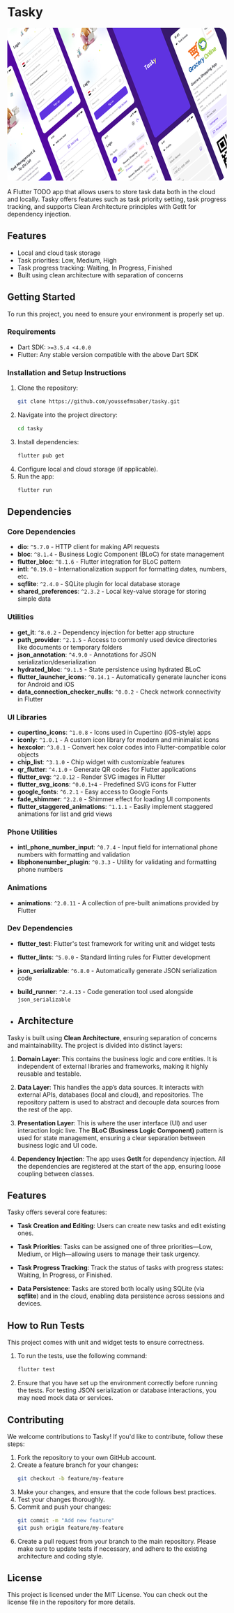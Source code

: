 # Tasky

<div align="center">
  <img src="src/project-design.png" alt="Project Design" height="350">
</div>

A Flutter TODO app that allows users to store task data both in the cloud and locally. Tasky offers features such as task priority setting, task progress tracking, and supports Clean Architecture principles with GetIt for dependency injection.

## Features

- Local and cloud task storage
- Task priorities: Low, Medium, High
- Task progress tracking: Waiting, In Progress, Finished
- Built using clean architecture with separation of concerns

## Getting Started

To run this project, you need to ensure your environment is properly set up.

### Requirements

- Dart SDK: `>=3.5.4 <4.0.0`
- Flutter: Any stable version compatible with the above Dart SDK

### Installation and Setup Instructions

1. Clone the repository:
   ```bash
   git clone https://github.com/youssefmsaber/tasky.git
   ```
2. Navigate into the project directory:
   ```bash
   cd tasky
   ```
3. Install dependencies:
   ```bash
   flutter pub get
   ```
4. Configure local and cloud storage (if applicable).
5. Run the app:
    ```bash
   flutter run
   ```
    
## Dependencies

### Core Dependencies

- **dio**: `^5.7.0` - HTTP client for making API requests
- **bloc**: `^8.1.4` - Business Logic Component (BLoC) for state management
- **flutter_bloc**: `^8.1.6` - Flutter integration for BLoC pattern
- **intl**: `^0.19.0` - Internationalization support for formatting dates, numbers, etc.
- **sqflite**: `^2.4.0` - SQLite plugin for local database storage
- **shared_preferences**: `^2.3.2` - Local key-value storage for storing simple data

### Utilities

- **get_it**: `^8.0.2` - Dependency injection for better app structure
- **path_provider**: `^2.1.5` - Access to commonly used device directories like documents or temporary folders
- **json_annotation**: `^4.9.0` - Annotations for JSON serialization/deserialization
- **hydrated_bloc**: `^9.1.5` - State persistence using hydrated BLoC
- **flutter_launcher_icons**: `^0.14.1` - Automatically generate launcher icons for Android and iOS
- **data_connection_checker_nulls**: `^0.0.2` - Check network connectivity in Flutter

### UI Libraries

- **cupertino_icons**: `^1.0.8` - Icons used in Cupertino (iOS-style) apps
- **iconly**: `^1.0.1` - A custom icon library for modern and minimalist icons
- **hexcolor**: `^3.0.1` - Convert hex color codes into Flutter-compatible color objects
- **chip_list**: `^3.1.0` - Chip widget with customizable features
- **qr_flutter**: `^4.1.0` - Generate QR codes for Flutter applications
- **flutter_svg**: `^2.0.12` - Render SVG images in Flutter
- **flutter_svg_icons**: `^0.0.1+4` - Predefined SVG icons for Flutter
- **google_fonts**: `^6.2.1` - Easy access to Google Fonts
- **fade_shimmer**: `^2.2.0` - Shimmer effect for loading UI components
- **flutter_staggered_animations**: `^1.1.1` - Easily implement staggered animations for list and grid views

### Phone Utilities

- **intl_phone_number_input**: `^0.7.4` - Input field for international phone numbers with formatting and validation
- **libphonenumber_plugin**: `^0.3.3` - Utility for validating and formatting phone numbers

### Animations

- **animations**: `^2.0.11` - A collection of pre-built animations provided by Flutter

### Dev Dependencies

- **flutter_test**: Flutter's test framework for writing unit and widget tests
- **flutter_lints**: `^5.0.0` - Standard linting rules for Flutter development
- **json_serializable**: `^6.8.0` - Automatically generate JSON serialization code
- **build_runner**: `^2.4.13` - Code generation tool used alongside `json_serializable`

- ## Architecture

Tasky is built using **Clean Architecture**, ensuring separation of concerns and maintainability. The project is divided into distinct layers:

1. **Domain Layer**: This contains the business logic and core entities. It is independent of external libraries and frameworks, making it highly reusable and testable.
   
2. **Data Layer**: This handles the app’s data sources. It interacts with external APIs, databases (local and cloud), and repositories. The repository pattern is used to abstract and decouple data sources from the rest of the app.

3. **Presentation Layer**: This is where the user interface (UI) and user interaction logic live. The **BLoC (Business Logic Component)** pattern is used for state management, ensuring a clear separation between business logic and UI code. 

4. **Dependency Injection**: The app uses **GetIt** for dependency injection. All the dependencies are registered at the start of the app, ensuring loose coupling between classes.

## Features

Tasky offers several core features:

- **Task Creation and Editing**: Users can create new tasks and edit existing ones.
  
- **Task Priorities**: Tasks can be assigned one of three priorities—Low, Medium, or High—allowing users to manage their task urgency.

- **Task Progress Tracking**: Track the status of tasks with progress states: Waiting, In Progress, or Finished.
  
- **Data Persistence**: Tasks are stored both locally using SQLite (via **sqflite**) and in the cloud, enabling data persistence across sessions and devices.

## How to Run Tests

This project comes with unit and widget tests to ensure correctness.

1. To run the tests, use the following command:
   ```bash
   flutter test
   ```
2. Ensure that you have set up the environment correctly before running the tests. For testing JSON serialization or database interactions, you may need mock data or services.

## Contributing
We welcome contributions to Tasky! If you'd like to contribute, follow these steps:
1. Fork the repository to your own GitHub account.
2. Create a feature branch for your changes:
    ```bash
    git checkout -b feature/my-feature
    ```
3. Make your changes, and ensure that the code follows best practices.
4. Test your changes thoroughly.
5. Commit and push your changes:
   ```bash
   git commit -m "Add new feature"
   git push origin feature/my-feature
   ```
6. Create a pull request from your branch to the main repository.
Please make sure to update tests if necessary, and adhere to the existing architecture and coding style.

## License
This project is licensed under the MIT License. You can check out the license file in the repository for more details.

